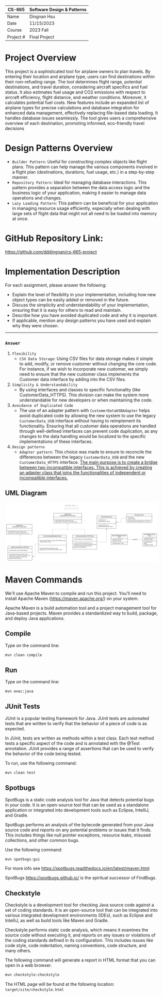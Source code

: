 | CS-665    | Software Design & Patterns |
| --------- | -------------------------- |
| Name      | Dingnan Hsu                |
| Date      | 11/15/2023                 |
| Course    | 2023 Fall                  |
| Project # | Final Project              |

# Project Overview

This project is a sophisticated tool for airplane owners to plan travels. By entering their location and airplane type, users can find destinations within their non-refueling range. The tool determines flight range, potential destinations, and travel duration, considering aircraft specifics and fuel status. It also estimates fuel usage and CO2 emissions with respect to aircraft efficiency, flight distance, and weather conditions. Moreover, it calculates potential fuel costs. New features include an expanded list of airplane types for precise calculations and database integration for enhanced data management, effectively replacing file-based data loading. It handles database issues seamlessly. The tool gives users a comprehensive overview of each destination, promoting informed, eco-friendly travel decisions

# Design Patterns Overview

- `Builder Pattern`: Useful for constructing complex objects like flight plans. This pattern can help manage the various components involved in a flight plan (destinations, durations, fuel usage, etc.) in a step-by-step manner.
- `Repository Pattern`: Ideal for managing database interactions. This pattern provides a separation between the data access logic and the business logic of your application, making it easier to manage data operations and changes.
- `Lazy Loading Pattern`: This pattern can be beneficial for your application in managing resource usage efficiently, especially when dealing with large sets of flight data that might not all need to be loaded into memory at once.

# GitHub Repository Link:

https://github.com/dddingnan/cs-665-project

# Implementation Description

For each assignment, please answer the following:

- Explain the level of flexibility in your implementation, including how new object types can
  be easily added or removed in the future.
- Discuss the simplicity and understandability of your implementation, ensuring that it is
  easy for others to read and maintain.
- Describe how you have avoided duplicated code and why it is important.
- If applicable, mention any design patterns you have used and explain why they were
  chosen.

---

### `Answer`

1. `Flexibility`
   - `CSV Data Storage`: Using CSV files for data storage makes it simple to add, modify, or remove customer without changing the core code. For instance, if we wish to incorporate new customer, we simply need to ensure that the new customer class implements the Customer data interface by adding into the CSV files.
2. `Simplicity & Understandability`
   - By using interfaces and classes to specific functionality (like CustomerData_HTTPS). This division can make the system more understandable for new developers or when maintaining the code.
3. `Avoidance of Duplicated Code`
   - The use of an adapter pattern with `CustomerDataUSBAdapter` helps avoid duplicated code by allowing the new system to use the legacy `CustomerData_USB` interface without having to reimplement its functionality. Ensuring that all customer data operations are handled through well-defined interfaces can prevent code duplication, as any changes to the data handling would be localized to the specific implementations of these interfaces.
4. `Design patterns`
   - `Adapter pattern`: This choice was made to ensure to reconcile the differences between the legacy `CustomerData_USB` and the new `CustomerData_HTTPS` interface. [The main purpose is to create a bridge between two incompatible interfaces. This is achieved by creating an adapter class that joins the functionalities of independent or incompatible interfaces.](https://en.wikipedia.org/wiki/Adapter_pattern)

## UML Diagram

![UML Diagram](UML.svg)

# Maven Commands

We'll use Apache Maven to compile and run this project. You'll need to install Apache Maven (https://maven.apache.org/) on your system.

Apache Maven is a build automation tool and a project management tool for Java-based projects. Maven provides a standardized way to build, package, and deploy Java applications.

## Compile

Type on the command line:

```bash
mvn clean compile
```

## Run

Type on the command line:

```bash
mvn exec:java
```

## JUnit Tests

JUnit is a popular testing framework for Java. JUnit tests are automated tests that are written to verify that the behavior of a piece of code is as expected.

In JUnit, tests are written as methods within a test class. Each test method tests a specific aspect of the code and is annotated with the @Test annotation. JUnit provides a range of assertions that can be used to verify the behavior of the code being tested.

To run, use the following command:

```bash
mvn clean test
```

## Spotbugs

SpotBugs is a static code analysis tool for Java that detects potential bugs in your code. It is an open-source tool that can be used as a standalone application or integrated into development tools such as Eclipse, IntelliJ, and Gradle.

SpotBugs performs an analysis of the bytecode generated from your Java source code and reports on any potential problems or issues that it finds. This includes things like null pointer exceptions, resource leaks, misused collections, and other common bugs.

Use the following command:

```bash
mvn spotbugs:gui
```

For more info see
https://spotbugs.readthedocs.io/en/latest/maven.html

SpotBugs https://spotbugs.github.io/ is the spiritual successor of FindBugs.

## Checkstyle

Checkstyle is a development tool for checking Java source code against a set of coding standards. It is an open-source tool that can be integrated into various integrated development environments (IDEs), such as Eclipse and IntelliJ, as well as build tools like Maven and Gradle.

Checkstyle performs static code analysis, which means it examines the source code without executing it, and reports on any issues or violations of the coding standards defined in its configuration. This includes issues like code style, code indentation, naming conventions, code structure, and many others.

The following command will generate a report in HTML format that you can open in a web browser.

```bash
mvn checkstyle:checkstyle
```

The HTML page will be found at the following location:
`target/site/checkstyle.html`
